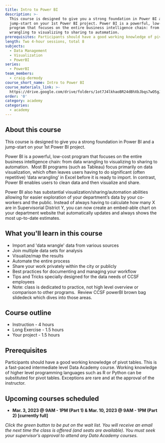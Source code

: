 ```yaml
---
title: Intro to Power BI
description: >-
  This course is designed to give you a strong foundation in Power BI and a
  jump-start on your 1st Power BI project. Power BI is a powerful, low-cost
  program that focuses on the entire business intelligence chain: from data
  wrangling to visualizing to sharing to automation.
prerequisites: Participants should have a good working knowledge of pivot tables.
length: Two 4-hour sessions, total 8
subjects:
  - Data Management
  - Visualization
  - PowerBI
series:
  - PowerBI
team_members:
  - craig-dermody
course_short_name: Intro to Power BI
course_materials_link: >-
  https://drive.google.com/drive/folders/1ot7J4lkhaoBR24dBhXbJbqs7wO5gJQpR?usp=sharing
order: '0'
category: academy
categories:
  - academy
---
```

## About this course

This course is designed to give you a strong foundation in Power BI and a jump-start on your 1st Power BI project.

Power BI is a powerful, low-cost program that focuses on the entire business intelligence chain: from data wrangling to visualizing to sharing to automation. &nbsp;Most BI programs (such as Tableau) focus primarily on data visualization, which often leaves users having to do significant (often repetitive) ‘data wrangling’ in Excel before it is ready to import. In contrast, Power BI enables users to clean data and then visualize and share.

Power BI also has substantial visualization/sharing/automation abilities allowing for easier exploration of your department’s data by your co-workers and the public. Instead of always having to calculate how many X are in Supervisorial District Y, you can now create an embed-able chart on your department website that automatically updates and always shows the most up-to-date estimates.

## What you'll learn in this course

* Import and 'data wrangle' data from various sources
* Join multiple data sets for analysis
* Visualize/map the results
* Automate the entire process
* Share your work privately within the city or publicly
* Best practices for documenting and managing your workflow
* Tips and Tricks specially designed for the data needs of CCSF employees
* Note: class is dedicated to practice, not high level overview or comparison to other programs. &nbsp;Review CCSF powerBI brown bag slidedeck which dives into those areas.

## Course outline

* Instruction - 4 hours
* Long Exercise - 1.5 hours
* Your project - 1.5 hours

## Prerequisites

Participants should have a good working knowledge of pivot tables. This is a fast-paced intermediate level Data Academy course. Working knowledge of higher level programming languages such as R or Python can be substituted for pivot tables. Exceptions are rare and at the approval of the instructor.

## Upcoming courses scheduled

* **Mar. 3, 2023 @ 9AM - 1PM (Part 1) & Mar. 10, 2023 @ 9AM - 1PM (Part 2) \[currently full\]**

*Click the green button to be put on the wait list. You will receive an email the next time the class is offered (and seats are available). You must seek your supervisor’s approval to attend any Data Academy courses.*